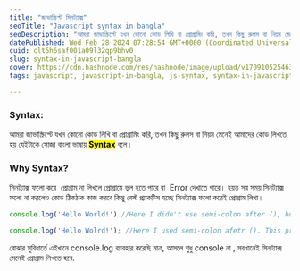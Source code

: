 ```yaml
---
title: "জাভাস্ক্রিপ্ট সিনট্যাক্স"
seoTitle: "Javascript syntax in bangla"
seoDescription: "আমরা জাভাস্ক্রিপ্টে যখন কোনো কোড লিখি বা প্রোগ্রামিং করি, তখন কিছু রুলস বা নিয়ম মেনেই আমাদের কোড লিখতে হয় যেইটাকে সোজা বাংলা ভাষায় Syntax বলে। "
datePublished: Wed Feb 28 2024 07:28:54 GMT+0000 (Coordinated Universal Time)
cuid: clt5h6saf001a09l32qp9bhv0
slug: syntax-in-javascript-bangla
cover: https://cdn.hashnode.com/res/hashnode/image/upload/v1709105254637/987d9560-2523-4398-bc1e-fe149c70a7da.png
tags: javascript, javascript-in-bangla, js-syntax, syntax-in-javascript, sohagbyte

---
```


### **Syntax:**

আমরা জাভাস্ক্রিপ্টে যখন কোনো কোড লিখি বা প্রোগ্রামিং করি, তখন কিছু রুলস বা নিয়ম মেনেই আমাদের কোড লিখতে হয় যেইটাকে সোজা বাংলা ভাষায় **<mark>Syntax</mark>** বলে।

### **Why Syntax?**

সিনট্যাক্স ফলো করে  প্রোগ্রাম না লিখলে প্রোগ্রামে ভুল হতে পারে বা  Error দেখাতে পারে। হয়ত সব সময় সিনট্যাক্স ফলো না করলেও কোড ঠিকঠাক কাজ করবে কিন্তু বেস্ট প্র্যাকটিস হচ্ছে সিনট্যাক্স ফলো করেই প্রোগ্রাম লিখা।

```javascript
console.log('Hello World!') //Here I didn't use semi-colon after (), but program will give right output.

console.log('Hello Wolrd!'); //Here I used semi-colon afetr (). This program will works fine.
```

বোঝার সুবিধার্তে এইখানে console.log ব্যাবহার করেছি মাত্র, আসলে শুধু console না , সবখানেই সিনট্যাক্স মেনেই প্রোগ্রাম লিখতে হবে.
